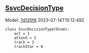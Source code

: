 ## [SsvcDecisionType](https://github.com/spdx/spdx-3-model/blob/main/model/Security/Vocabularies/SsvcDecisionType.md)
Model: [7d135f6](https://github.com/spdx/spdx-3-model/commit/7d135f6b3c1c412e06ae2ca73da3cbbbcdbc5cda) 2023-07-14T15:12:49Z
```
class SsvcDecisionType(Enum):
    act = 1
    attend = 2
    track = 3
    trackStar = 4
```
